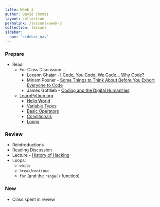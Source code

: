 ```yaml
---
title: Week 3
author: David Thomas
layout: collection
permalink: /lessons/week-3
collection: lessons
sidebar:
  nav: "sidebar_nav"
---
```


### Prepare

- Read
    - For Class Discussion...
        - Leeann Ghajar - [I Code, You Code, We Code... Why Code?](https://www.hastac.org/blogs/leeannghajar/2012/02/12/i-code-you-code-we-codewhy-code)
        - Miriam Posner - [Some Things to Think About Before You Exhort Everyone to Code](http://miriamposner.com/blog/some-things-to-think-about-before-you-exhort-everyone-to-code/)
        - James Gottlieb - [Coding and the Digital Humanities](http://www.jamesgottlieb.com/2012/03/08/coding-and-digital-humanities/)
    - [LearnPython.org](https://www.learnpython.org/)
        - [Hello World](https://www.learnpython.org/en/Hello%2C_World%21)
        - [Variable Types](https://www.learnpython.org/en/Variables_and_Types)
        - [Basic Operators](https://www.learnpython.org/en/Basic_Operators)
        - [Conditionals](https://www.learnpython.org/en/Conditions)
        - [Loops](https://www.learnpython.org/en/Loops)

### Review

- Reintroductions
- Reading Discussion
- Lecture - [History of Hacking](https://theportus.github.io/presentations/usf-dh-history-of-hacking.html#/)
- Loops:
    - `while`
    - `break`/`continue`
    - `for` (and the `range()` function)

### New

- Class spent in review
